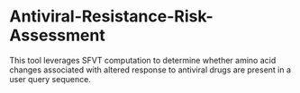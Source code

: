 # Antiviral-Resistance-Risk-Assessment
This tool leverages SFVT computation to determine whether amino acid changes associated with altered response to antiviral drugs are present in a user query sequence.
